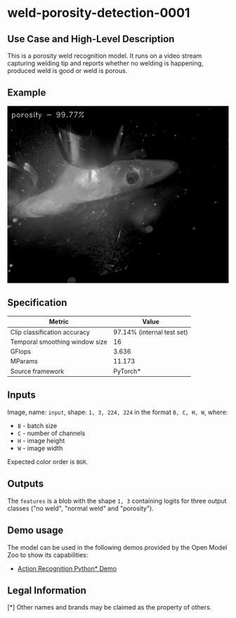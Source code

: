# weld-porosity-detection-0001

## Use Case and High-Level Description

This is a porosity weld recognition model. It runs on a video stream capturing welding tip and reports whether no welding is happening, produced weld is good or weld is porous.

## Example

![](./assets/weld-porosity-detection-0001.png)

## Specification

| Metric                          | Value                                     |
|---------------------------------|-------------------------------------------|
| Clip classification accuracy    | 97.14% (internal test set)                |
| Temporal smoothing window size  | 16                                        |
| GFlops                          | 3.636                                     |
| MParams                         | 11.173                                    |
| Source framework                | PyTorch\*                                 |

## Inputs

Image, name: `input`, shape: `1, 3, 224, 224` in the format `B, C, H, W`, where:

- `B` - batch size
- `C` - number of channels
- `H` - image height
- `W` - image width

Expected color order is `BGR`.

## Outputs

The `features` is a blob with the shape `1, 3` containing logits for three output classes ("no weld", "normal weld" and "porosity").

## Demo usage

The model can be used in the following demos provided by the Open Model Zoo to show its capabilities:

* [Action Recognition Python\* Demo](../../../demos/action_recognition_demo/python/README.md)

## Legal Information
[\*] Other names and brands may be claimed as the property of others.
